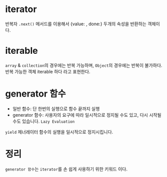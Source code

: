 # iterator
반복자 `.next()` 메서드를 이용해서 {value: , done:} 두개의 속성을 반환하는 객체이다.
# iterable
`array` & `collection`의 경우에는 반복 가능하며, `Object`의 경우에는 반복이 불가하다.  
반복 가능한 객체 iterable 하다 라고 표현한다.

# generator 함수
+ 일반 함수: 단 한번의 실행으로 함수 끝까지 실행
+ generator 함수: 사용자의 요구에 따라 일시적으로 정지될 수도 있고, 다시 시작될 수도 있습니다. `Lazy Evaluation`

`yield`
제너레이터 함수의 실행을 일시적으로 정지시킵니다.

# 정리
`generator 함수`는 `iterator`를 손 쉽게 사용하기 위한 키워드 이다.

